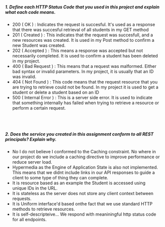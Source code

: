 <h5> 1.	Define each HTTP Status Code that you used in this project and explain what each code means. </h5>
<ul>
	<li>
		200 ( OK ) : Indicates the request is succesful. It's used as a response that there was succesful retrieval of all students in my GET method
	</li>
	<li>
		201 ( Created ) : This indicates that the request was succesfull, and a new resources was created. It is used in my Post method to confirm a new Student was created.
	</li>
	<li>
		202 ( Accepted ) : This means a response was accepted but not necessarily completed. It is used to confirm a student has been deleted in my project.
	</li>
	<li>
		400 ( Bad Request ) : This means that a request was malformed. Either bad syntax or invalid parameters. In my project, it is usually that an ID was invalid.
	</li>
	<li>
		404 ( Not Found ) : This code means that the request resource that you are trying to retrieve could not be found. In my project it is used to get a student or delete a student based on an ID
	</li>
	<li>
		500 ( Internal Error ) : This is a server side error. It is used to indicate that something internally has failed when trying to retrieve a resource or perform a certain request.
	</li>
</ul>

</br>
</br>

<h5> 2.	Does the service you created in this assignment conform to all REST principals? Explain why. </h5>
<ul> 
	<li>
		No I do not believe I conformed to the Caching constraint. No where in our project do we include a caching directive to improve performance or reduce server load.
	</li>
	<li>
		Hypermedia as the Engine of Application State is also not implemented. This means that we didnt include links in our API responses to guide a client to some type of thing they can complete.
	</li>
	<li>
		It is resource based as an example the Student is accessed using unique IDs in the URL.
	</li>
	<li>
		It is stateless as the server does not store any client context between requests. 
	</li>
	<li>
		It is Uniform interface'd based onthe fact that we use standard HTTP methods to retrieve resources.
	</li>
	<li>
		It is self-descripteive... We respond with meaniningful http status code for all endpoints.
	</li>
</ul>
